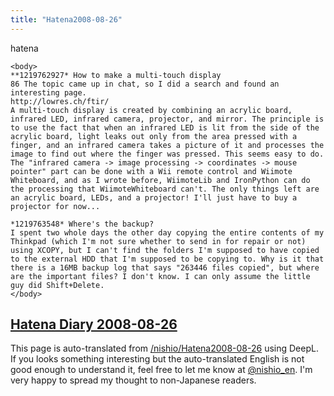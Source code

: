 ```yaml
---
title: "Hatena2008-08-26"
---
```


hatena

```
<body>
**1219762927* How to make a multi-touch display
86 The topic came up in chat, so I did a search and found an interesting page.
http://lowres.ch/ftir/
A multi-touch display is created by combining an acrylic board, infrared LED, infrared camera, projector, and mirror. The principle is to use the fact that when an infrared LED is lit from the side of the acrylic board, light leaks out only from the area pressed with a finger, and an infrared camera takes a picture of it and processes the image to find out where the finger was pressed. This seems easy to do. The "infrared camera -> image processing -> coordinates -> mouse pointer" part can be done with a Wii remote control and Wiimote Whiteboard, and as I wrote before, WiimoteLib and IronPython can do the processing that WiimoteWhiteboard can't. The only things left are an acrylic board, LEDs, and a projector! I'll just have to buy a projector for now...

*1219763548* Where's the backup?
I spent two whole days the other day copying the entire contents of my Thinkpad (which I'm not sure whether to send in for repair or not) using XCOPY, but I can't find the folders I'm supposed to have copied to the external HDD that I'm supposed to be copying to. Why is it that there is a 16MB backup log that says "263446 files copied", but where are the important files? I don't know. I can only assume the little guy did Shift+Delete.
</body>
```


[Hatena Diary 2008-08-26](https://nishiohirokazu.hatenadiary.org/archive/2008/08/26)
---
This page is auto-translated from [/nishio/Hatena2008-08-26](https://scrapbox.io/nishio/Hatena2008-08-26) using DeepL. If you looks something interesting but the auto-translated English is not good enough to understand it, feel free to let me know at [@nishio_en](https://twitter.com/nishio_en). I'm very happy to spread my thought to non-Japanese readers.